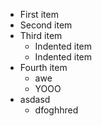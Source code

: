 - First item
- Second item
- Third item
    - Indented item
    - Indented item
- Fourth item
    - awe
    - YOOO
- asdasd
    - dfoghhred